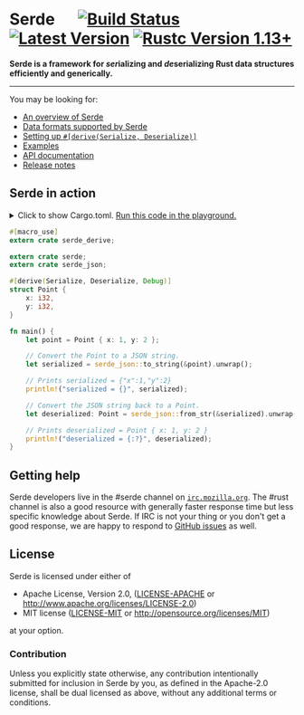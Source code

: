 # Serde &emsp; [![Build Status]][travis] [![Latest Version]][crates.io] [![Rustc Version 1.13+]][rustc]

[Build Status]: https://api.travis-ci.org/serde-rs/serde.svg?branch=master
[travis]: https://travis-ci.org/serde-rs/serde
[Latest Version]: https://img.shields.io/crates/v/serde.svg
[crates.io]: https://crates.io/crates/serde
[Rustc Version 1.13+]: https://img.shields.io/badge/rustc-1.13+-lightgray.svg
[rustc]: https://blog.rust-lang.org/2016/11/10/Rust-1.13.html

**Serde is a framework for *ser*ializing and *de*serializing Rust data structures efficiently and generically.**

---

You may be looking for:

- [An overview of Serde](https://serde.rs/)
- [Data formats supported by Serde](https://serde.rs/#data-formats)
- [Setting up `#[derive(Serialize, Deserialize)]`](https://serde.rs/codegen.html)
- [Examples](https://serde.rs/examples.html)
- [API documentation](https://docs.serde.rs/serde/)
- [Release notes](https://github.com/serde-rs/serde/releases)

## Serde in action

<details>
<summary>
Click to show Cargo.toml.
<a href="http://play.integer32.com/?gist=9003c5b88c1f4989941925d7190c6eec" target="_blank">Run this code in the playground.</a>
</summary>

```toml
[dependencies]

# The core APIs, including the Serialize and Deserialize traits. Always
# required when using Serde.
serde = "1.0"

# Support for #[derive(Serialize, Deserialize)]. Required if you want Serde
# to work for structs and enums defined in your crate.
serde_derive = "1.0"

# Each data format lives in its own crate; the sample code below uses JSON
# but you may be using a different one.
serde_json = "1.0"
```

</details>
<p></p>

```rust
#[macro_use]
extern crate serde_derive;

extern crate serde;
extern crate serde_json;

#[derive(Serialize, Deserialize, Debug)]
struct Point {
    x: i32,
    y: i32,
}

fn main() {
    let point = Point { x: 1, y: 2 };

    // Convert the Point to a JSON string.
    let serialized = serde_json::to_string(&point).unwrap();

    // Prints serialized = {"x":1,"y":2}
    println!("serialized = {}", serialized);

    // Convert the JSON string back to a Point.
    let deserialized: Point = serde_json::from_str(&serialized).unwrap();

    // Prints deserialized = Point { x: 1, y: 2 }
    println!("deserialized = {:?}", deserialized);
}
```

## Getting help

Serde developers live in the #serde channel on
[`irc.mozilla.org`](https://wiki.mozilla.org/IRC). The #rust channel is also a
good resource with generally faster response time but less specific knowledge
about Serde. If IRC is not your thing or you don't get a good response, we are
happy to respond to [GitHub issues](https://github.com/serde-rs/serde/issues/new)
as well.

## License

Serde is licensed under either of

 * Apache License, Version 2.0, ([LICENSE-APACHE](LICENSE-APACHE) or
   http://www.apache.org/licenses/LICENSE-2.0)
 * MIT license ([LICENSE-MIT](LICENSE-MIT) or
   http://opensource.org/licenses/MIT)

at your option.

### Contribution

Unless you explicitly state otherwise, any contribution intentionally submitted
for inclusion in Serde by you, as defined in the Apache-2.0 license, shall be
dual licensed as above, without any additional terms or conditions.
